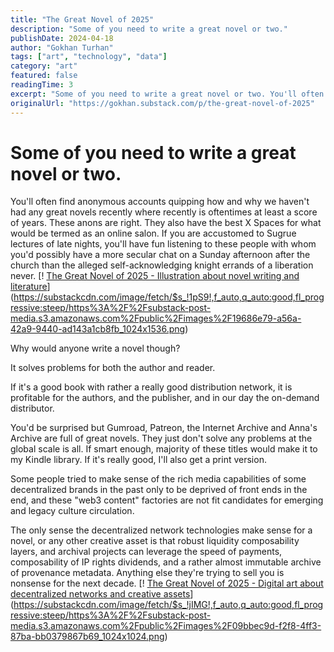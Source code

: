 ```yaml
---
title: "The Great Novel of 2025"
description: "Some of you need to write a great novel or two."
publishDate: 2024-04-18
author: "Gokhan Turhan"
tags: ["art", "technology", "data"]
category: "art"
featured: false
readingTime: 3
excerpt: "Some of you need to write a great novel or two. You'll often find anonymous accounts quipping how and why we haven't had any great novels recently where recently is oftentimes at least a score..."
originalUrl: "https://gokhan.substack.com/p/the-great-novel-of-2025"
---
```


# Some of you need to write a great novel or two.

You'll often find anonymous accounts quipping how and why we haven't had any great novels recently where recently is oftentimes at least a score of years. These anons are right. They also have the best X Spaces for what would be termed as an online salon. If you are accustomed to Sugrue lectures of late nights, you'll have fun listening to these people with whom you'd possibly have a more secular chat on a Sunday afternoon after the church than the alleged self-acknowledging knight errands of a liberation never.
[! [The Great Novel of 2025 - Illustration about novel writing and literature](/blog/images/the-great-novel-of-2025-1752996705401.png)](https://substackcdn.com/image/fetch/$s_!1pS9!,f_auto,q_auto:good,fl_progressive:steep/https%3A%2F%2Fsubstack-post-media.s3.amazonaws.com%2Fpublic%2Fimages%2F19686e79-a56a-42a9-9440-ad143a1cb8fb_1024x1536.png)

Why would anyone write a novel though?

It solves problems for both the author and reader.

If it's a good book with rather a really good distribution network, it is profitable for the authors, and the publisher, and in our day the on-demand distributor.

You'd be surprised but Gumroad, Patreon, the Internet Archive and Anna's Archive are full of great novels. They just don't solve any problems at the global scale is all. If smart enough, majority of these titles would make it to my Kindle library. If it's really good, I'll also get a print version.

Some people tried to make sense of the rich media capabilities of some decentralized brands in the past only to be deprived of front ends in the end, and these "web3 content" factories are not fit candidates for emerging and legacy culture circulation.

The only sense the decentralized network technologies make sense for a novel, or any other creative asset is that robust liquidity composability layers, and archival projects can leverage the speed of payments, composability of IP rights dividends, and a rather almost immutable archive of provenance metadata. Anything else they're trying to sell you is nonsense for the next decade.
[! [The Great Novel of 2025 - Digital art about decentralized networks and creative assets](/blog/images/the-great-novel-of-2025-1752996706350.png)](https://substackcdn.com/image/fetch/$s_!jIMG!,f_auto,q_auto:good,fl_progressive:steep/https%3A%2F%2Fsubstack-post-media.s3.amazonaws.com%2Fpublic%2Fimages%2F09bbec9d-f2f8-4ff3-87ba-bb0379867b69_1024x1024.png)